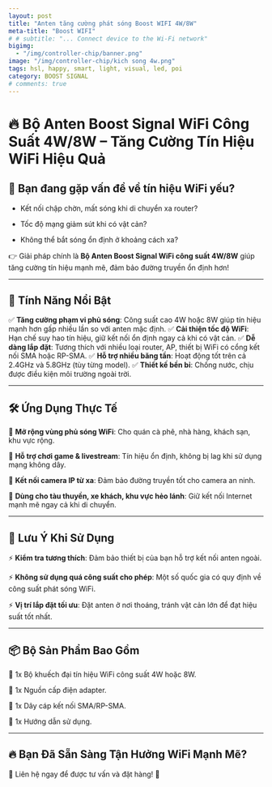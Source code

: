 ```yaml
---
layout: post
title: "Anten tăng cường phát sóng Boost WIFI 4W/8W"
meta-title: "Boost WIFI"
# # subtitle: "... Connect device to the Wi-Fi network"
bigimg:
  - "/img/controller-chip/banner.png"
image: "/img/controller-chip/kich song 4w.png"
tags: hsl, happy, smart, light, visual, led, poi
category: BOOST SIGNAL
# comments: true
---
```


# 🔥 Bộ Anten Boost Signal WiFi Công Suất 4W/8W – Tăng Cường Tín Hiệu WiFi Hiệu Quả

## 📡 Bạn đang gặp vấn đề về tín hiệu WiFi yếu?
- Kết nối chập chờn, mất sóng khi di chuyển xa router?

- Tốc độ mạng giảm sút khi có vật cản?

- Không thể bắt sóng ổn định ở khoảng cách xa?

👉 Giải pháp chính là **Bộ Anten Boost Signal WiFi công suất 4W/8W** giúp tăng cường tín hiệu mạnh mẽ, đảm bảo đường truyền ổn định hơn!

---

## 🚀 Tính Năng Nổi Bật
✅ **Tăng cường phạm vi phủ sóng**: Công suất cao 4W hoặc 8W giúp tín hiệu mạnh hơn gấp nhiều lần so với anten mặc định.
✅ **Cải thiện tốc độ WiFi**: Hạn chế suy hao tín hiệu, giữ kết nối ổn định ngay cả khi có vật cản.
✅ **Dễ dàng lắp đặt**: Tương thích với nhiều loại router, AP, thiết bị WiFi có cổng kết nối SMA hoặc RP-SMA.
✅ **Hỗ trợ nhiều băng tần**: Hoạt động tốt trên cả 2.4GHz và 5.8GHz (tùy từng model).
✅ **Thiết kế bền bỉ**: Chống nước, chịu được điều kiện môi trường ngoài trời.

---

## 🛠 Ứng Dụng Thực Tế
🎯 **Mở rộng vùng phủ sóng WiFi**: Cho quán cà phê, nhà hàng, khách sạn, khu vực rộng.

🎯 **Hỗ trợ chơi game & livestream**: Tín hiệu ổn định, không bị lag khi sử dụng mạng không dây.

🎯 **Kết nối camera IP từ xa**: Đảm bảo đường truyền tốt cho camera an ninh.

🎯 **Dùng cho tàu thuyền, xe khách, khu vực hẻo lánh**: Giữ kết nối Internet mạnh mẽ ngay cả khi di chuyển.

---

## 📌 Lưu Ý Khi Sử Dụng
⚡ **Kiểm tra tương thích**: Đảm bảo thiết bị của bạn hỗ trợ kết nối anten ngoài.

⚡ **Không sử dụng quá công suất cho phép**: Một số quốc gia có quy định về công suất phát sóng WiFi.

⚡ **Vị trí lắp đặt tối ưu**: Đặt anten ở nơi thoáng, tránh vật cản lớn để đạt hiệu suất tốt nhất.

---

## 📦 Bộ Sản Phẩm Bao Gồm
🔹 1x Bộ khuếch đại tín hiệu WiFi công suất 4W hoặc 8W.

🔹 1x Nguồn cấp điện adapter.

🔹 1x Dây cáp kết nối SMA/RP-SMA.

🔹 1x Hướng dẫn sử dụng.

---

## 🔥 Bạn Đã Sẵn Sàng Tận Hưởng WiFi Mạnh Mẽ?
💬 Liên hệ ngay để được tư vấn và đặt hàng! 🚀

